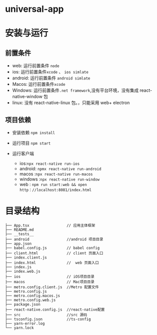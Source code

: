 # universal-app

# 安装与运行

## 前置条件
- web: 运行前置条件 `node`
- ios: 运行前置条件`xcode` 、 `ios simlate` 
- android: 运行前置条件 `android simlate`
- Macos: 运行前置条件`xcode`
- Windows:  运行前置条件`.net framework`,没有平台环境，没有集成 react-native-window 包
- linux: 没有 react-native-linux 包。，只能采用 web+ electron

## 项目依赖

- 安装依赖 
    ```npm install```

- 运行项目
    ```npm start ```
- 运行客户端
    + ios:```npx react-native run-ios``` 
    + android: ```npmx react-native run-android```
    + macos :```npx react-native run-macos```
    + windows :```npx react-native run-window```
    + web : ```npm run start:web && open http：//localhost:8081/index.html``` 






# 目录结构


```
├── App.tsx                 // 应用主体框架
├── README.md
├── __tests__
├── android                 //android 项目目录
├── app.json
├── babel.config.js         // babel config
├── client.html             // client 页面入口
├── index.client.js  
├── index.html              //  web 页面入口
├── index.js
├── index.web.js
├── ios                     // iOS项目目录
├── macos                   // Mac项目目录
├── metro.config.client.js  //Metro 配置文件
├── metro.config.js
├── metro.config.macos.js
├── metro.config.web.js
├── package.json
├── react-native.config.js  //react-native配置
├── src                     //src 源码
├── tsconfig.json           //ts-config
├── yarn-error.log
└── yarn.lock
```


